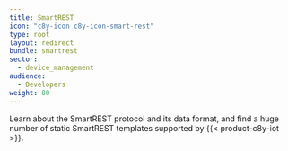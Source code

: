 ```yaml
---
title: SmartREST
icon: "c8y-icon c8y-icon-smart-rest"
type: root
layout: redirect
bundle: smartrest
sector:
  - device_management
audience:
  - Developers
weight: 80
---
```


Learn about the SmartREST protocol and its data format, and find a huge number of static SmartREST templates supported by {{< product-c8y-iot >}}.
